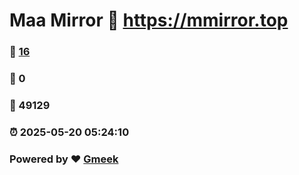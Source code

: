 # Maa Mirror :link: https://mmirror.top 
### :page_facing_up: [16](https://mmirror.top/tag.html) 
### :speech_balloon: 0 
### :hibiscus: 49129 
### :alarm_clock: 2025-05-20 05:24:10 
### Powered by :heart: [Gmeek](https://github.com/Meekdai/Gmeek)
